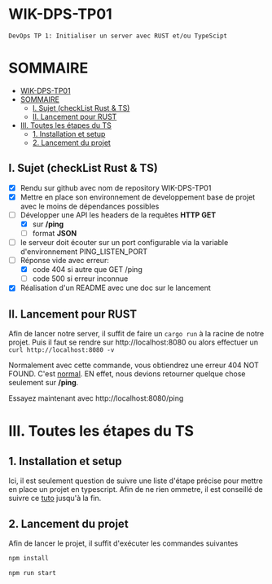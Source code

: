 # WIK-DPS-TP01
    DevOps TP 1: Initialiser un server avec RUST et/ou TypeScipt

# SOMMAIRE
- [WIK-DPS-TP01](#wik-dps-tp01)
- [SOMMAIRE](#sommaire)
  - [I. Sujet (checkList Rust & TS)](#i-sujet-checklist-rust--ts)
  - [II. Lancement pour RUST](#ii-lancement-pour-rust)
- [III. Toutes les étapes du TS](#iii-toutes-les-étapes-du-ts)
  - [1. Installation et setup](#1-installation-et-setup)
  - [2. Lancement du projet](#2-lancement-du-projet)


## I. Sujet (checkList Rust & TS)

- [X] Rendu sur github avec nom de repository WIK-DPS-TP01
- [X] Mettre en place son environnement de developpement base de projet avec le moins de dépendances possibles
- [ ] Développer une API les headers de la requêtes <b>HTTP GET</b> 
  - [X] sur <b>/ping</b>
  - [ ] format <b>JSON</b>
- [ ] le serveur doit écouter sur un port configurable via la variable d'environnement PING_LISTEN_PORT
- [ ] Réponse vide avec erreur:
  - [X] code 404 si autre que GET /ping
  - [ ] code 500 si erreur inconnue
- [X] Réalisation d'un README avec une doc sur le lancement

## II. Lancement pour RUST

Afin de lancer notre server, il suffit de faire un ```cargo run``` à la racine de notre projet.
Puis il faut se rendre sur http://localhost:8080 ou alors effectuer un ```curl http://localhost:8080 -v```

Normalement avec cette commande, vous obtiendrez une erreur 404 NOT FOUND. C'est <u>normal</u>. EN effet, nous devions retourner quelque chose seulement sur <b>/ping</b>.

Essayez maintenant avec http://localhost:8080/ping


# III. Toutes les étapes du TS

## 1. Installation et setup

Ici, il est seulement question de suivre une liste d'étape précise pour mettre en place un projet en typescript. Afin de ne rien ommetre, il est conseillé de suivre ce [tuto](https://medium.com/swlh/build-a-rest-api-with-express-js-and-typescript-dc2c8da89c52) jusqu'à la fin.

## 2. Lancement du projet

Afin de lancer le projet, il suffit d'exécuter les commandes suivantes
```bash
npm install

npm run start
```

